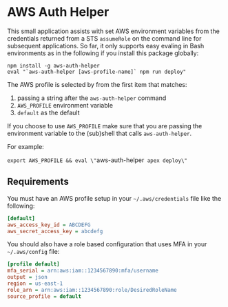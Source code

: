 # AWS Auth Helper

This small application assists with set AWS environment variables from the
credentials returned from a STS `assumeRole` on the command line for subsequent
applications. So far, it only supports easy evaling in Bash environments as in
the following if you install this package globally:

```
npm install -g aws-auth-helper
eval "`aws-auth-helper [aws-profile-name]` npm run deploy"
```

The AWS profile is selected by from the first item that matches:

1. passing a string after the `aws-auth-helper` command
1. `AWS_PROFILE` environment variable
1. `default` as the default

If you choose to use `AWS_PROFILE` make sure that you are passing the environment
variable to the (sub)shell that calls `aws-auth-helper`.

For example:

`export AWS_PROFILE && eval \"`aws-auth-helper` apex deploy\"`


## Requirements

You must have an AWS profile setup in your `~/.aws/credentials` file like
the following:

```ini
[default]
aws_access_key_id = ABCDEFG
aws_secret_access_key = abcdefg
```

You should also have a role based configuration that uses MFA in your
`~/.aws/config` file:

```ini
[profile default]
mfa_serial = arn:aws:iam::1234567890:mfa/username
output = json
region = us-east-1
role_arn = arn:aws:iam::1234567890:role/DesiredRoleName
source_profile = default
```
